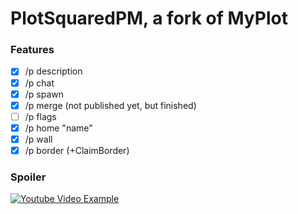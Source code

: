 # PlotSquaredPM, a fork of MyPlot

### Features

- [x] /p description
- [x] /p chat
- [x] /p spawn
- [x] /p merge (not published yet, but finished)
- [ ] /p flags
- [x] /p home "name"
- [x] /p wall
- [x] /p border (+ClaimBorder)

### Spoiler
[![Youtube Video Example](https://youtu.be/P8ZqvTlk3fc/0.jpg)](https://youtu.be/P8ZqvTlk3fc)
